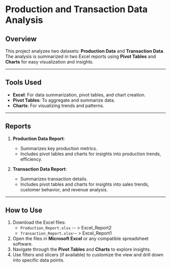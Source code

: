 # Production and Transaction Data Analysis

## Overview
This project analyzes two datasets: **Production Data** and **Transaction Data**. The analysis is summarized in two Excel reports using **Pivot Tables** and **Charts** for easy visualization and insights.

---

## Tools Used
- **Excel**: For data summarization, pivot tables, and chart creation.
- **Pivot Tables**: To aggregate and summarize data.
- **Charts**: For visualizing trends and patterns.

---

## Reports
1. **Production Data Report**:
   - Summarizes key production metrics.
   - Includes pivot tables and charts for insights into production trends, efficiency.

2. **Transaction Data Report**:
   - Summarizes transaction details.
   - Includes pivot tables and charts for insights into sales trends, customer behavior, and revenue analysis.

---

## How to Use
1. Download the Excel files:
   - `Production_Report.xlsx` -- > Excel_Report2
   - `Transaction_Report.xlsx`-- > Excel_Report1
2. Open the files in **Microsoft Excel** or any compatible spreadsheet software.
3. Navigate through the **Pivot Tables** and **Charts** to explore insights.
4. Use filters and slicers (if available) to customize the view and drill down into specific data points.
